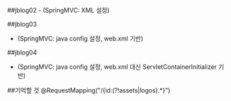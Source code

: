 ##jblog02 - (SpringMVC: XML 설정)

##jblog03  
 - (SpringMVC: java config 설정, web.xml 기반)

##jblog04  
- (SpringMVC: java config 설정, web.xml 대신 ServletContainerInitializer 기반)

##기억할 것
@RequestMapping("/{id:(?!assets|logos).*}")

